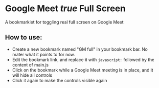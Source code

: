 # Google Meet _true_ Full Screen

A bookmarklet for toggling real full screen on Google Meet

## How to use:

- Create a new bookmark named "GM full" in your bookmark bar. No mater what it points to for now.
- Edit the bookmark link, and replace it with `javascript:` followed by the content of main.js
- Click on the bookmark while a Google Meet meeting is in place, and it will hide all controls
- Click it again to make the controls visible again

